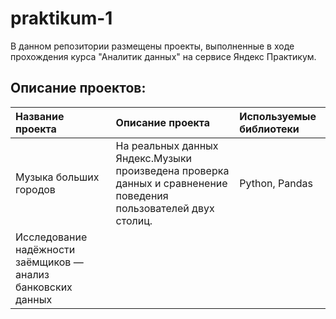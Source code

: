 # praktikum-1
В данном репозитории размещены проекты, выполненные в ходе прохождения курса "Аналитик данных" на сервисе Яндекс Практикум.

## Описание проектов:

|Название проекта      | Описание проекта      |Используемые библиотеки      |
| :------------------  |:----------------------|:--------------------------- |
|Музыка больших городов|На реальных данных Яндекс.Музыки произведена проверка данных и сравненение поведения пользователей двух столиц.| Python, Pandas|
| Исследование надёжности заёмщиков — анализ банковских данных| 
